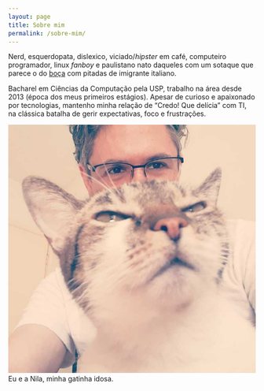 ```yaml
---
layout: page
title: Sobre mim
permalink: /sobre-mim/
---
```


Nerd, esquerdopata, dislexico, viciado/*hipster* em café, computeiro programador, linux *fanboy* e
paulistano nato daqueles com um sotaque que parece o do [boça](https://youtu.be/R1RoATfgnYs) com
pitadas de imigrante italiano.

Bacharel em Ciências da Computação pela USP, trabalho na área desde 2013 (época dos meus primeiros
estágios). Apesar de curioso e apaixonado por tecnologias, mantenho minha relação de “Credo! Que
delícia” com TI, na clássica batalha de gerir expectativas, foco e frustrações.


![Eu e minha gatinha Nila](/assets/eu-e-nila-57.jpeg)
Eu e a Nila, minha gatinha idosa.


[jekyll-organization]: https://github.com/jekyll
